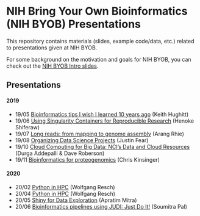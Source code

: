 # NIH Bring Your Own Bioinformatics (NIH BYOB) Presentations

This repository contains materials (slides, example code/data, etc.) related to
presentations given at NIH BYOB.

For some background on the motivation and goals for NIH BYOB, you can check out the 
[NIH BYOB Intro slides](https://khughitt.github.io/nih-byob-intro/#1).

## Presentations

#### 2019

- 19/05 [Bioinformatics tips I wish I learned 10 years ago](2019/05_bioinformatics-tips) (Keith Hughitt)
- 19/06 [Using Singularity Containers for Reproducible Research](2019/06_singularity-for-reproducible-research) (Henoke Shiferaw)
- 19/07 [Long reads: from mapping to genome assembly](2019/07-long-reads) (Arang Rhie)
- 19/08 [Organizing Data Science Projects](2019/08_organizing-data-science-projects) (Justin Fear)
- 19/10 [Cloud Computing for Big Data: NCI’s Data and Cloud Resources](2019/10_cancer-genomics-cloud) (Durga Addepalli & Dave Roberson)
- 19/11 [Bioinformatics for proteogenomics](2019/11_bioinformatics-for-proteogenomics) (Chris Kinsinger)

#### 2020

- 20/02 [Python in HPC](2020/02_python-in-hpc) (Wolfgang Resch)
- 20/04 [Python in HPC](2020/02_python-in-hpc) (Wolfgang Resch)
- 20/05 [Shiny for Data Exploration](2020/02_shiny-for-data-exploration) (Apratim Mitra)
- 20/06 [Bioinformatics pipelines using JUDI: Just Do It!](2020/06_pipelines_using_judi) (Soumitra Pal)

